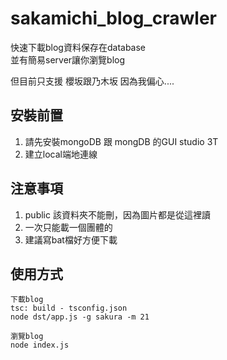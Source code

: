 # sakamichi_blog_crawler
快速下載blog資料保存在database  
並有簡易server讓你瀏覽blog  

但目前只支援 櫻坂跟乃木坂 因為我偏心....


## 安裝前置
1. 請先安裝mongoDB 跟 mongDB 的GUI studio 3T
2. 建立local端地連線

## 注意事項
1. public 該資料夾不能刪，因為圖片都是從這裡讀
2. 一次只能載一個團體的
3. 建議寫bat檔好方便下載

## 使用方式
```
下載blog
tsc: build - tsconfig.json
node dst/app.js -g sakura -m 21

瀏覽blog
node index.js
```

